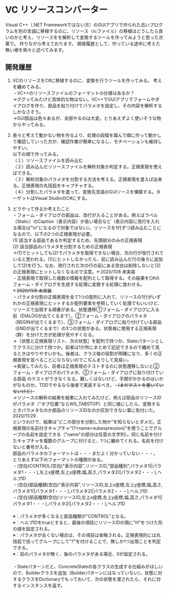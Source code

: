﻿# VC リソースコンバーター

Visual C++（.NET Frameworkではない方）のGUIアプリで作られた古いプログラムを別の言語に移植するのに、リソース（rcファイル）の移植はどうしたら良いのかと考え、リソースをを解析して変換するツールを作ってみようと思った次第で。
作りながら考えております。
開発履歴として、作っている途中に考えた無い様を熟々と述べてみます。


## 開発履歴

1. VCのリソースをC#に移植するのに、変換を行うツールを作ってみる。
考えを纏めてみる。  
・VC\++のリソースファイルのフォーマットの仕様はあるか？  
→ググってみたけど具体的な物はない。VC++でGUIアプリでフォームやダイアログを作り、部品を貼り付けてパラメタを設定し、その内容を解析するしかなさそう。  
→GUI部品は色々あるが、全部やるのは大変。とりあえずよく使いそうな物からやってみる。

1. 長々と考えて動かない物を作るより、処理の段階を踏んで順に作って動かして確認していった方が、確認作業が簡単になるし、モチベーションも維持しやすい。  
以下の順で作ってみる。  
（１）リソースファイルを読み込む  
（２）読み込んだリソースファイルを解析対象か判定する。正規表現を使えばできる。  
（３）解析対象のパラメタを分割する方法を考える。正規表現を遣えば出来る。正規表現の丸括弧をキャプチャする。  
（４）分割したパラメタを遣って、変換先言語のGUIソースを構築する。ターゲットはVisual StudioのC#にする。

1. どうやって作るか考えたこと  
・フォーム・ダイアログの部品は、改行が入ることがある。例えばラベル（Static）のCaption（表示内容）が長い場合など（表示内容に改行を入れる場合は"\n"になるので対象ではない）。リソースを1行ずつ読み込むことになるので、以下の2つの正規表現が必要。  
(1) 該当する部品であるか判定するため、先頭部分のみの正規表現  
(2) 該当部品のパラメタを分割するための正規表現  
→(1)でヒットしても(2)でパラメタを取得できない場合、次の行が改行されていると思われる。(1)にヒットしなかったら、前に読み込んだ行の後ろに追加して(2)を行う。なお、改行された次の行の前にある空白は削除しないと(2)の正規表現にヒットしなくなるので注意。←2020/11/8 未実装  
・正規表現で取得した複数の情報を配列として取得する。その結果をC#のフォーム・ダイアログを生成する処理に変換する処理に食わせる。←~~2020/11/8 未実装~~  
・パラメタ分割の正規表現を全て1つの配列に入れて、リソースの1行がいずれかの正規表現にヒットするか配列要素を参照していく処理でもいいけど、リソースで出現する順番がある。状態遷移①フォーム・ダイアログに入る前（DIALOGが出てくるまで）、②フォーム・ダイアログのパラメタ（BEGINが出てくるまで）、③フォーム・ダイアログに貼り付けている部品（ENDが出てくるまで）の3つの状態がある。状態毎に使用する正規表現（群）を分けた方が処理が見やすくなる。  
→［状態と正規表現リスト、次の状態］を配列で持つか、Stateパターンとしてクラスに分けて持つか。前者は1か所にまとめて記述できるので纏めて見るときはやりやすいかも。後者は、クラス毎の役割が明確になり、多くの正規表現を並べることにならないのでこぢんまりして見易い。  
→実装してみたら、前者は正規表現のテストするのに状態遷移しないと②フォーム・ダイアログのパラメタ、③フォーム・ダイアログに貼り付けている部品 のテストができなくなる。難しくはないけど、手間がかかるのはいかがなものか。TDDでやるなら後者で実装するべき。 ~~（まだテストを書いていないけど）~~  
→リソースの解析の結果を結果に入れてみたけど、例えば部品のリソースIDがパラメタ（"タブ位置"ならWS_TABSTOP）と同じ値にしたら、変換するときパラメタなのか部品のリソースIDなのか区別できない事に気付いた。2020/11/29  
というわけで、結果は”どこの部分を分割した物か”を知らないとダメだ。正規表現の名前付きキャプチャ”(?\<name\>subexpression)”を使うことでグループの名前を設定できる（"name"の部分は任意の文字列）。同じ名前を付けたキャプチャを複数のグループに付けると、1つに纏めてくれる。名前を付けないと番号が入る。  
部品のパラメタのフォーマットは・・・まだよく分かっていない・・・。  
とりあえず以下のフォーマットの種類がある。  
・(空白)CONTROL(空白)"表示内容",リソースID,"部品種別",パラメタ1(|パラメタ1・・・),左上x座標,左上y座標,幅,高さ,パラメタ2(|パラメタ2・・・),ヘルプID  
・(空白)部品種類(空白)"表示内容",リソースID,左上x座標,左上y座標,幅,高さ,パラメタ1(|パラメタ1・・・),パラメタ2(|パラメタ2・・・),ヘルプID  
・(空白)部品種類(空白)リソースID,左上x座標,左上y座標,幅,高さ,パラメタ1(|パラメタ1・・・),パラメタ2(|パラメタ2・・・),ヘルプID  
　  
※：パラメタが多くなると部品種類が"CONTROL"となる。  
※：ヘルプIDをtrueとすると、最後の項目にリソースIDの頭に"H"をつけた形の値を設定される。  
※：パラメタが全くない場合は、その項目は省略される。正規表現的には丸括弧で括ってグループにして"?"を付けることで、無しか1つ出現ことを判定できる。  
※：前のパラメタが無く、後のパラメタがある場合、0が設定される。  
　  
・Stateパターンだと、ConcreteStateの各クラスの生成する仕組みがほしいので、Builderクラスを追加（Builderパターンにはなっていない）。状態に対するクラスをDictionaryでもっておいて、次の状態を渡されたら、それに対するインスタンスを返す。  

